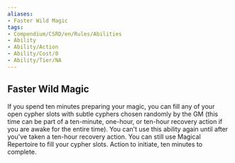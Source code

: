 ```yaml
---
aliases:
- Faster Wild Magic
tags:
- Compendium/CSRD/en/Rules/Abilities
- Ability
- Ability/Action
- Ability/Cost/0
- Ability/Tier/NA
---
```


  
## Faster Wild Magic  
If you spend ten minutes preparing your magic, you can fill any of your open cypher slots with subtle cyphers chosen randomly by the GM (this time can be part of a ten-minute, one-hour, or ten-hour recovery action if you are awake for the entire time). You can't use this ability again until after you've taken a ten-hour recovery action. You can still use Magical Repertoire to fill your cypher slots. Action to initiate, ten minutes to complete.